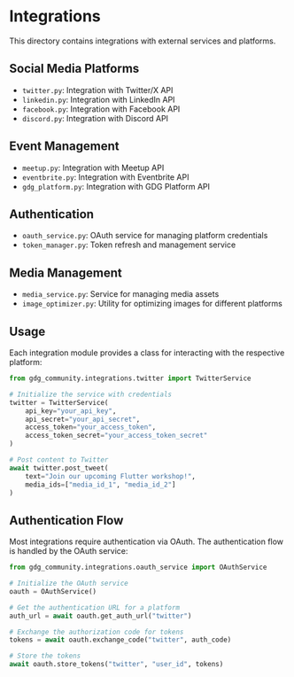 # Integrations

This directory contains integrations with external services and platforms.

## Social Media Platforms

- `twitter.py`: Integration with Twitter/X API
- `linkedin.py`: Integration with LinkedIn API
- `facebook.py`: Integration with Facebook API
- `discord.py`: Integration with Discord API

## Event Management

- `meetup.py`: Integration with Meetup API
- `eventbrite.py`: Integration with Eventbrite API
- `gdg_platform.py`: Integration with GDG Platform API

## Authentication

- `oauth_service.py`: OAuth service for managing platform credentials
- `token_manager.py`: Token refresh and management service

## Media Management

- `media_service.py`: Service for managing media assets
- `image_optimizer.py`: Utility for optimizing images for different platforms

## Usage

Each integration module provides a class for interacting with the respective platform:

```python
from gdg_community.integrations.twitter import TwitterService

# Initialize the service with credentials
twitter = TwitterService(
    api_key="your_api_key",
    api_secret="your_api_secret",
    access_token="your_access_token",
    access_token_secret="your_access_token_secret"
)

# Post content to Twitter
await twitter.post_tweet(
    text="Join our upcoming Flutter workshop!",
    media_ids=["media_id_1", "media_id_2"]
)
```

## Authentication Flow

Most integrations require authentication via OAuth. The authentication flow is handled by the OAuth service:

```python
from gdg_community.integrations.oauth_service import OAuthService

# Initialize the OAuth service
oauth = OAuthService()

# Get the authentication URL for a platform
auth_url = await oauth.get_auth_url("twitter")

# Exchange the authorization code for tokens
tokens = await oauth.exchange_code("twitter", auth_code)

# Store the tokens
await oauth.store_tokens("twitter", "user_id", tokens)
```
